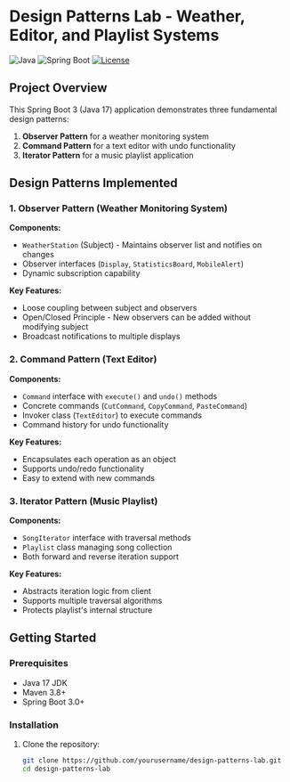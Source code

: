 # Design Patterns Lab - Weather, Editor, and Playlist Systems

![Java](https://img.shields.io/badge/Java-17-blue)
![Spring Boot](https://img.shields.io/badge/Spring_Boot-3.0-green)
[![License](https://img.shields.io/badge/License-MIT-yellow.svg)](https://opensource.org/licenses/MIT)



## Project Overview

This Spring Boot 3 (Java 17) application demonstrates three fundamental design patterns:
1. **Observer Pattern** for a weather monitoring system
2. **Command Pattern** for a text editor with undo functionality
3. **Iterator Pattern** for a music playlist application

## Design Patterns Implemented

### 1. Observer Pattern (Weather Monitoring System)

**Components:**
- `WeatherStation` (Subject) - Maintains observer list and notifies on changes
- Observer interfaces (`Display`, `StatisticsBoard`, `MobileAlert`)
- Dynamic subscription capability

**Key Features:**
- Loose coupling between subject and observers
- Open/Closed Principle - New observers can be added without modifying subject
- Broadcast notifications to multiple displays

### 2. Command Pattern (Text Editor)

**Components:**
- `Command` interface with `execute()` and `undo()` methods
- Concrete commands (`CutCommand`, `CopyCommand`, `PasteCommand`)
- Invoker class (`TextEditor`) to execute commands
- Command history for undo functionality

**Key Features:**
- Encapsulates each operation as an object
- Supports undo/redo functionality
- Easy to extend with new commands

### 3. Iterator Pattern (Music Playlist)

**Components:**
- `SongIterator` interface with traversal methods
- `Playlist` class managing song collection
- Both forward and reverse iteration support

**Key Features:**
- Abstracts iteration logic from client
- Supports multiple traversal algorithms
- Protects playlist's internal structure

## Getting Started

### Prerequisites

- Java 17 JDK
- Maven 3.8+
- Spring Boot 3.0+

### Installation

1. Clone the repository:
   ```bash
   git clone https://github.com/yourusername/design-patterns-lab.git
   cd design-patterns-lab

